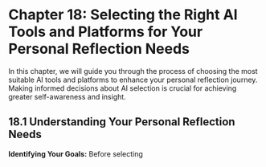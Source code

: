 Chapter 18: Selecting the Right AI Tools and Platforms for Your Personal Reflection Needs
=========================================================================================

In this chapter, we will guide you through the process of choosing the most suitable AI tools and platforms to enhance your personal reflection journey. Making informed decisions about AI selection is crucial for achieving greater self-awareness and insight.

18.1 Understanding Your Personal Reflection Needs
-------------------------------------------------

**Identifying Your Goals:** Before selecting
